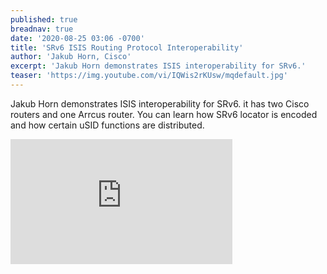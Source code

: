 ```yaml
---
published: true
breadnav: true
date: '2020-08-25 03:06 -0700'
title: 'SRv6 ISIS Routing Protocol Interoperability'
author: 'Jakub Horn, Cisco'
excerpt: 'Jakub Horn demonstrates ISIS interoperability for SRv6.'
teaser: 'https://img.youtube.com/vi/IQWis2rKUsw/mqdefault.jpg'
---    
```

Jakub Horn demonstrates ISIS interoperability for SRv6. it has two Cisco routers and one Arrcus router. You can learn how SRv6 locator is encoded and how certain uSID functions are distributed.

<iframe width="355" height="200" src="https://www.youtube.com/embed/IQWis2rKUsw" frameborder="0" allowfullscreen></iframe>
